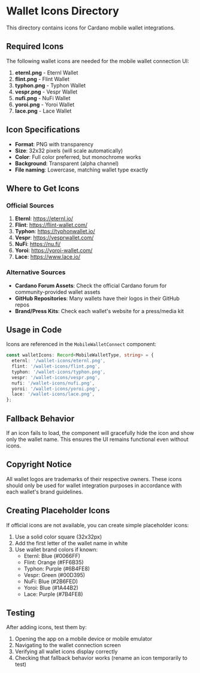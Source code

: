# Wallet Icons Directory

This directory contains icons for Cardano mobile wallet integrations.

## Required Icons

The following wallet icons are needed for the mobile wallet connection UI:

1. **eternl.png** - Eternl Wallet
2. **flint.png** - Flint Wallet
3. **typhon.png** - Typhon Wallet
4. **vespr.png** - Vespr Wallet
5. **nufi.png** - NuFi Wallet
6. **yoroi.png** - Yoroi Wallet
7. **lace.png** - Lace Wallet

## Icon Specifications

- **Format**: PNG with transparency
- **Size**: 32x32 pixels (will scale automatically)
- **Color**: Full color preferred, but monochrome works
- **Background**: Transparent (alpha channel)
- **File naming**: Lowercase, matching wallet type exactly

## Where to Get Icons

### Official Sources

1. **Eternl**: https://eternl.io/
2. **Flint**: https://flint-wallet.com/
3. **Typhon**: https://typhonwallet.io/
4. **Vespr**: https://vesprwallet.com/
5. **NuFi**: https://nu.fi/
6. **Yoroi**: https://yoroi-wallet.com/
7. **Lace**: https://www.lace.io/

### Alternative Sources

- **Cardano Forum Assets**: Check the official Cardano forum for community-provided wallet assets
- **GitHub Repositories**: Many wallets have their logos in their GitHub repos
- **Brand/Press Kits**: Check each wallet's website for a press/media kit

## Usage in Code

Icons are referenced in the `MobileWalletConnect` component:

```typescript
const walletIcons: Record<MobileWalletType, string> = {
  eternl: '/wallet-icons/eternl.png',
  flint: '/wallet-icons/flint.png',
  typhon: '/wallet-icons/typhon.png',
  vespr: '/wallet-icons/vespr.png',
  nufi: '/wallet-icons/nufi.png',
  yoroi: '/wallet-icons/yoroi.png',
  lace: '/wallet-icons/lace.png',
};
```

## Fallback Behavior

If an icon fails to load, the component will gracefully hide the icon and show only the wallet name. This ensures the UI remains functional even without icons.

## Copyright Notice

All wallet logos are trademarks of their respective owners. These icons should only be used for wallet integration purposes in accordance with each wallet's brand guidelines.

## Creating Placeholder Icons

If official icons are not available, you can create simple placeholder icons:

1. Use a solid color square (32x32px)
2. Add the first letter of the wallet name in white
3. Use wallet brand colors if known:
   - Eternl: Blue (#0066FF)
   - Flint: Orange (#FF6B35)
   - Typhon: Purple (#6B4FE8)
   - Vespr: Green (#00D395)
   - NuFi: Blue (#2B6FED)
   - Yoroi: Blue (#1A44B2)
   - Lace: Purple (#7B4FE8)

## Testing

After adding icons, test them by:

1. Opening the app on a mobile device or mobile emulator
2. Navigating to the wallet connection screen
3. Verifying all wallet icons display correctly
4. Checking that fallback behavior works (rename an icon temporarily to test)
